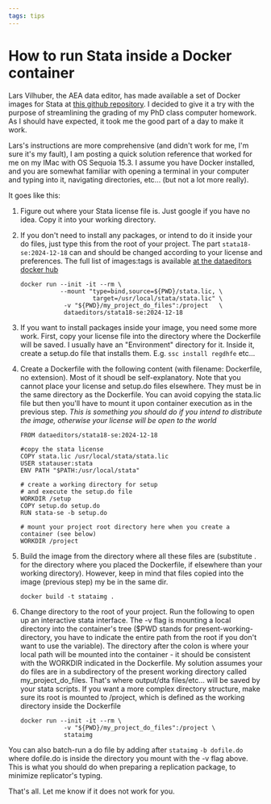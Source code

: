 ```yaml
---
tags: tips
---
```

# How to run Stata inside a Docker container

Lars Vilhuber, the AEA data editor, has made available a set of Docker images for Stata at [this github repository](https://github.com/AEADataEditor/docker-stata?tab=readme-ov-file). I decided to give it a try with the purpose of streamlining the grading of my PhD class computer homework. As I should have expected, it took me the good part of a day to make it work. 

Lars's instructions are more comprehensive (and didn't work for me, I'm sure it's my fault),  I am posting a quick solution reference that worked for me on my IMac with OS Sequoia 15.3. I assume you have Docker installed, and you are somewhat familiar with opening a terminal in your computer and typing into it, navigating directories, etc... (but not a lot more really). 

It goes like this:

1. Figure out where your Stata license file is. Just google if you have no idea. Copy it into your working directory.
2. If you don't need to install any packages, or intend to do it inside your do files, just type this from the root of your project. The part ```stata18-se:2024-12-18``` can and should be changed according to your license and preferences. The full list of images:tags is available [at the dataeditors docker hub](https://hub.docker.com/u/dataeditors)

	``` 
	docker run --init -it --rm \
			   --mount "type=bind,source=${PWD}/stata.lic, \
			            target=/usr/local/stata/stata.lic" \
				-v "${PWD}/my_project_do_files":/project   \ 
				dataeditors/stata18-se:2024-12-18
	```
		
2. If you want to install packages inside your image, you need some more work. First, copy your license file into the directory where the Dockerfile will be saved. I usually have an "Environment" directory for it. Inside it, create a setup.do file that installs them. E.g. ```ssc install regdhfe``` etc... 
3. Create a Dockerfile with the following content (with filename: Dockerfile, no extension). Most of it shoudl be self-explanatory. Note that you cannot place your license and setup.do files elsewhere. They must be in the same directory as the Dockerfile. You can avoid copying the stata.lic file but then you'll have to mount it upon container execution as in the previous step. 
*This is something you should do if you intend to distribute the image, otherwise your license will be open to the world*

	```
	FROM dataeditors/stata18-se:2024-12-18

	#copy the stata license
	COPY stata.lic /usr/local/stata/stata.lic 
	USER statauser:stata
	ENV PATH "$PATH:/usr/local/stata" 

	# create a working directory for setup
	# and execute the setup.do file
	WORKDIR /setup
	COPY setup.do setup.do
	RUN stata-se -b setup.do 

	# mount your project root directory here when you create a container (see below) 
	WORKDIR /project
	```

4. Build the image from the directory where all these files are (substitute . for the directory where you placed the Dockerfile, if elsewhere than your working directory). However, keep in mind that files copied into the image (previous step) my be in the same dir. 

	```
	docker build -t stataimg .
	``` 

3. Change directory to the root of your project. Run the following to open up an interactive stata interface. The -v flag is mounting a local directory into the container's tree ($PWD stands for present-working-directory, you have to indicate the entire path from the root if you don't want to use the variable). The directory after the colon is where your local path will be mounted into the container - it should be consistent with the WORKDIR indicated in the Dockerfile. My solution assumes your do files are in a subdirectory of the present working directory called my_project_do_files. That's where output/dta files/etc... will be saved by your stata scripts. If you want a more complex directory structure, make sure its root is mounted to /project, which is defined as the working directory inside the Dockerfile

	``` 
	docker run --init -it --rm \
				-v "${PWD}/my_project_do_files":/project \
				stataimg
	```
You can also batch-run a do file by adding after ```stataimg``` ```-b dofile.do``` where dofile.do is inside the directory you mount with the -v flag above. This is what you should do when preparing a replication package, to minimize replicator's typing. 

That's all. Let me know if it does not work for you. 